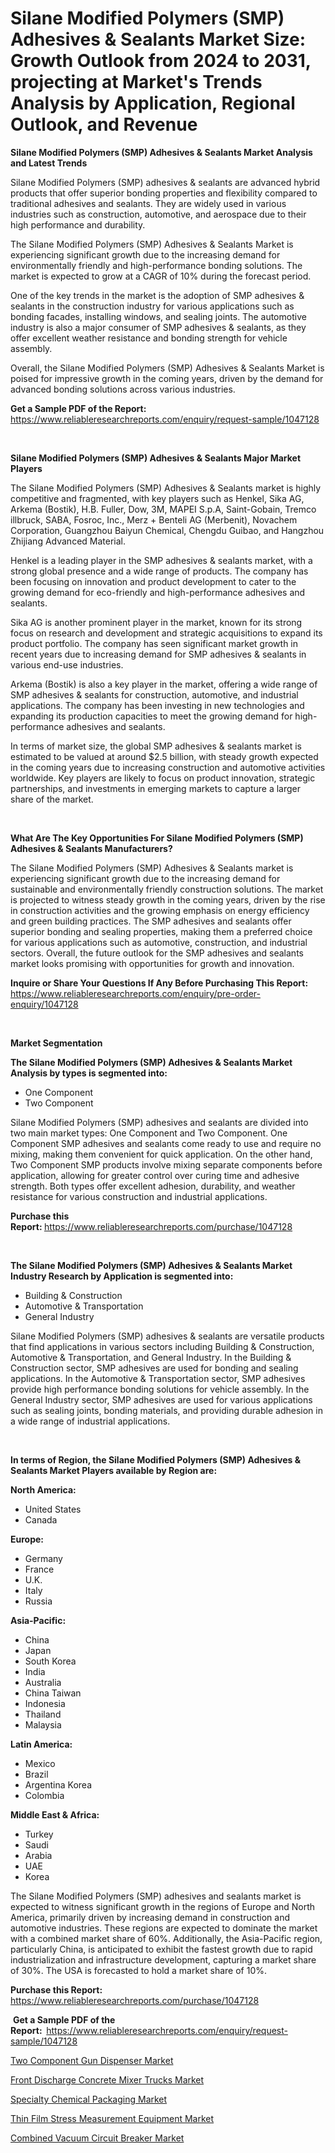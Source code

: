 <p><h1>Silane Modified Polymers (SMP) Adhesives & Sealants Market Size: Growth Outlook from 2024 to 2031, projecting at Market's Trends Analysis by Application, Regional Outlook, and Revenue</h1></p><p><strong>Silane Modified Polymers (SMP) Adhesives & Sealants Market Analysis and Latest Trends</strong></p>
<p><p>Silane Modified Polymers (SMP) adhesives & sealants are advanced hybrid products that offer superior bonding properties and flexibility compared to traditional adhesives and sealants. They are widely used in various industries such as construction, automotive, and aerospace due to their high performance and durability.</p><p>The Silane Modified Polymers (SMP) Adhesives & Sealants Market is experiencing significant growth due to the increasing demand for environmentally friendly and high-performance bonding solutions. The market is expected to grow at a CAGR of 10% during the forecast period.</p><p>One of the key trends in the market is the adoption of SMP adhesives & sealants in the construction industry for various applications such as bonding facades, installing windows, and sealing joints. The automotive industry is also a major consumer of SMP adhesives & sealants, as they offer excellent weather resistance and bonding strength for vehicle assembly.</p><p>Overall, the Silane Modified Polymers (SMP) Adhesives & Sealants Market is poised for impressive growth in the coming years, driven by the demand for advanced bonding solutions across various industries.</p></p>
<p><strong>Get a Sample PDF of the Report:&nbsp;</strong> <a href="https://www.reliableresearchreports.com/enquiry/request-sample/1047128">https://www.reliableresearchreports.com/enquiry/request-sample/1047128</a></p>
<p>&nbsp;</p>
<p><strong>Silane Modified Polymers (SMP) Adhesives & Sealants Major Market Players</strong></p>
<p><p>The Silane Modified Polymers (SMP) Adhesives & Sealants market is highly competitive and fragmented, with key players such as Henkel, Sika AG, Arkema (Bostik), H.B. Fuller, Dow, 3M, MAPEI S.p.A, Saint-Gobain, Tremco illbruck, SABA, Fosroc, Inc., Merz + Benteli AG (Merbenit), Novachem Corporation, Guangzhou Baiyun Chemical, Chengdu Guibao, and Hangzhou Zhijiang Advanced Material.</p><p>Henkel is a leading player in the SMP adhesives & sealants market, with a strong global presence and a wide range of products. The company has been focusing on innovation and product development to cater to the growing demand for eco-friendly and high-performance adhesives and sealants.</p><p>Sika AG is another prominent player in the market, known for its strong focus on research and development and strategic acquisitions to expand its product portfolio. The company has seen significant market growth in recent years due to increasing demand for SMP adhesives & sealants in various end-use industries.</p><p>Arkema (Bostik) is also a key player in the market, offering a wide range of SMP adhesives & sealants for construction, automotive, and industrial applications. The company has been investing in new technologies and expanding its production capacities to meet the growing demand for high-performance adhesives and sealants.</p><p>In terms of market size, the global SMP adhesives & sealants market is estimated to be valued at around $2.5 billion, with steady growth expected in the coming years due to increasing construction and automotive activities worldwide. Key players are likely to focus on product innovation, strategic partnerships, and investments in emerging markets to capture a larger share of the market.</p></p>
<p>&nbsp;</p>
<p><strong>What Are The Key Opportunities For Silane Modified Polymers (SMP) Adhesives & Sealants Manufacturers?</strong></p>
<p><p>The Silane Modified Polymers (SMP) Adhesives & Sealants market is experiencing significant growth due to the increasing demand for sustainable and environmentally friendly construction solutions. The market is projected to witness steady growth in the coming years, driven by the rise in construction activities and the growing emphasis on energy efficiency and green building practices. The SMP adhesives and sealants offer superior bonding and sealing properties, making them a preferred choice for various applications such as automotive, construction, and industrial sectors. Overall, the future outlook for the SMP adhesives and sealants market looks promising with opportunities for growth and innovation.</p></p>
<p><strong>Inquire or Share Your Questions If Any Before Purchasing This Report:</strong> <a href="https://www.reliableresearchreports.com/enquiry/pre-order-enquiry/1047128">https://www.reliableresearchreports.com/enquiry/pre-order-enquiry/1047128</a></p>
<p>&nbsp;</p>
<p><strong>Market Segmentation</strong></p>
<p><strong>The Silane Modified Polymers (SMP) Adhesives & Sealants Market Analysis by types is segmented into:</strong></p>
<p><ul><li>One Component</li><li>Two Component</li></ul></p>
<p><p>Silane Modified Polymers (SMP) adhesives and sealants are divided into two main market types: One Component and Two Component. One Component SMP adhesives and sealants come ready to use and require no mixing, making them convenient for quick application. On the other hand, Two Component SMP products involve mixing separate components before application, allowing for greater control over curing time and adhesive strength. Both types offer excellent adhesion, durability, and weather resistance for various construction and industrial applications.</p></p>
<p><strong>Purchase this Report:&nbsp;</strong><a href="https://www.reliableresearchreports.com/purchase/1047128">https://www.reliableresearchreports.com/purchase/1047128</a></p>
<p>&nbsp;</p>
<p><strong>The Silane Modified Polymers (SMP) Adhesives & Sealants Market Industry Research by Application is segmented into:</strong></p>
<p><ul><li>Building & Construction</li><li>Automotive & Transportation</li><li>General Industry</li></ul></p>
<p><p>Silane Modified Polymers (SMP) adhesives & sealants are versatile products that find applications in various sectors including Building & Construction, Automotive & Transportation, and General Industry. In the Building & Construction sector, SMP adhesives are used for bonding and sealing applications. In the Automotive & Transportation sector, SMP adhesives provide high performance bonding solutions for vehicle assembly. In the General Industry sector, SMP adhesives are used for various applications such as sealing joints, bonding materials, and providing durable adhesion in a wide range of industrial applications.</p></p>
<p>&nbsp;</p>
<p><strong>In terms of Region, the Silane Modified Polymers (SMP) Adhesives & Sealants Market Players available by Region are:</strong></p>
<p>
    <p> <strong> North America: </strong>
        <ul>
            <li>United States</li>
            <li>Canada</li>
        </ul>
        </p> 
    <p> <strong> Europe: </strong>
        <ul>
            <li>Germany</li>
            <li>France</li>
            <li>U.K.</li>
            <li>Italy</li>
            <li>Russia</li>
        </ul>
        </p> 
    <p> <strong> Asia-Pacific: </strong>
        <ul>
            <li>China</li>
            <li>Japan</li>
            <li>South Korea</li>
            <li>India</li>
            <li>Australia</li>
            <li>China Taiwan</li>
            <li>Indonesia</li>
            <li>Thailand</li>
            <li>Malaysia</li>
        </ul>
        </p> 
    <p> <strong> Latin America: </strong>
        <ul>
            <li>Mexico</li>
            <li>Brazil</li>
            <li>Argentina Korea</li>
            <li>Colombia</li>
        </ul>
        </p> 
    <p> <strong> Middle East & Africa: </strong>
        <ul>
            <li>Turkey</li>
            <li>Saudi</li>
            <li>Arabia</li>
            <li>UAE</li>
            <li>Korea</li>
        </ul>
    </p>
    </p>
<p><p>The Silane Modified Polymers (SMP) adhesives and sealants market is expected to witness significant growth in the regions of Europe and North America, primarily driven by increasing demand in construction and automotive industries. These regions are expected to dominate the market with a combined market share of 60%. Additionally, the Asia-Pacific region, particularly China, is anticipated to exhibit the fastest growth due to rapid industrialization and infrastructure development, capturing a market share of 30%. The USA is forecasted to hold a market share of 10%.</p></p>
<p><strong>Purchase this Report: </strong><a href="https://www.reliableresearchreports.com/purchase/1047128">https://www.reliableresearchreports.com/purchase/1047128</a></p>
<p>&nbsp;<strong>Get a Sample PDF of the Report:&nbsp;&nbsp;</strong><a href="https://www.reliableresearchreports.com/enquiry/request-sample/1047128">https://www.reliableresearchreports.com/enquiry/request-sample/1047128</a></p>
<p><strong></strong></p>
<p><p><a href="https://medium.com/@anthonybryant71/two-component-gun-dispenser-market-size-market-outlook-and-market-forecast-2024-to-2031-d6c980b1ee21">Two Component Gun Dispenser Market</a></p><p><a href="https://medium.com/@anthonybryant71/decoding-front-discharge-concrete-mixer-trucks-market-metrics-market-share-trends-and-growth-80289fc50d50">Front Discharge Concrete Mixer Trucks Market</a></p><p><a href="https://medium.com/@anthonybryant71/specialty-chemical-packaging-market-report-reveals-the-latest-trends-and-growth-opportunities-of-b6ce15d0e943">Specialty Chemical Packaging Market</a></p><p><a href="https://medium.com/@anthonybryant71/thin-film-stress-measurement-equipment-market-trends-forecast-and-competitive-analysis-to-2031-d36295cbef56">Thin Film Stress Measurement Equipment Market</a></p><p><a href="https://medium.com/@anthonybryant71/combined-vacuum-circuit-breaker-nbsp-market-focuses-on-market-share-size-and-projected-forecast-d961044689a8">Combined Vacuum Circuit Breaker Market</a></p></p>